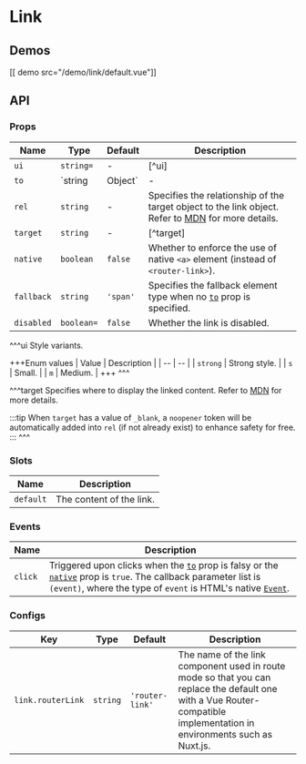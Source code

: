 # Link

## Demos

[[ demo src="/demo/link/default.vue"]]

## API

### Props

| Name | Type | Default | Description |
| -- | -- | -- | -- |
| ``ui`` | `string=` | - | [^ui] |
| ``to`` | `string | Object` | - | Denotes the target route of the link. When used with Vue Router, the value will be passed to a [`<router-link>`](https://router.vuejs.org/api/#router-link)'s [`to`](https://router.vuejs.org/api/#to) prop. Otherwise only `string` type is supported, and the value will output to the `href` attribute of an `<a>` element. |
| ``rel`` | `string` | - | Specifies the relationship of the target object to the link object. Refer to [MDN](https://developer.mozilla.org/en-US/docs/Web/HTML/Link_types) for more details. |
| ``target`` | `string` | - | [^target] |
| ``native`` | `boolean` | `false` | Whether to enforce the use of native `<a>` element (instead of `<router-link>`). |
| ``fallback`` | `string` | `'span'` | Specifies the fallback element type when no [`to`](#props-to) prop is specified. |
| ``disabled`` | `boolean=` | `false` | Whether the link is disabled. |

^^^ui
Style variants.

+++Enum values
| Value | Description |
| -- | -- |
| `strong` | Strong style. |
| `s` | Small. |
| `m` | Medium. |
+++
^^^

^^^target
Specifies where to display the linked content. Refer to [MDN](https://developer.mozilla.org/en-US/docs/Web/HTML/Element/a#attr-target) for more details.

:::tip
When `target` has a value of `_blank`, a `noopener` token will be automatically added into `rel` (if not already exist) to enhance safety for free.
:::
^^^

### Slots

| Name | Description |
| -- | -- |
| ``default`` | The content of the link. |

### Events

| Name | Description |
| -- | -- |
| ``click`` | Triggered upon clicks when the [`to`](#props-to) prop is falsy or the [`native`](#props-native) prop is `true`. The callback parameter list is `(event)`, where the type of `event` is HTML's native [`Event`](https://developer.mozilla.org/en-US/docs/Web/Events/click). |

### Configs

| Key | Type | Default | Description |
| -- | -- | -- | -- |
| ``link.routerLink`` | `string` | `'router-link'` | The name of the link component used in route mode so that you can replace the default one with a Vue Router-compatible implementation in environments such as Nuxt.js. |
